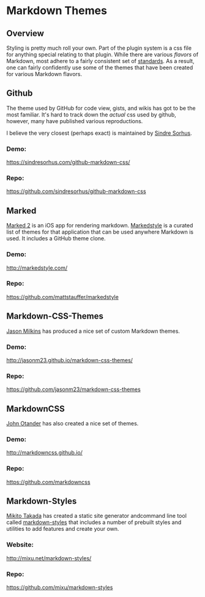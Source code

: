 # Markdown Themes

## Overview
Styling is pretty much roll your own. Part of the plugin system is a css file for anything special
relating to that plugin. While there are various _flavors_ of Markdown, most adhere to a fairly
consistent set of [standards](https://en.wikipedia.org/wiki/Markdown#Standardization). As a result,
one can fairly confidently use some of the themes that have been created for various Markdown
flavors.

## Github
The theme used by GitHub for code view, gists, and wikis has got to be the most familiar. It's hard to
track down the _actual_ css used by github, however, many have published various reproductions.

I believe the very closest (perhaps exact) is maintained by [Sindre Sorhus](http://qr.ae/TU16TL).

### Demo:
https://sindresorhus.com/github-markdown-css/

### Repo:
https://github.com/sindresorhus/github-markdown-css

## Marked
[Marked 2](http://marked2app.com/) is an iOS app for rendering markdown. [Markedstyle](http://markedstyle.com/)
is a curated list of themes for that application that can be used anywhere Markdown is used.
It includes a GitHub theme clone.

### Demo:
http://markedstyle.com/

### Repo:
https://github.com/mattstauffer/markedstyle

## Markdown-CSS-Themes
[Jason Milkins](https://github.com/jasonm23) has produced a nice set of custom Markdown themes.

### Demo:
http://jasonm23.github.io/markdown-css-themes/

### Repo:
https://github.com/jasonm23/markdown-css-themes


## MarkdownCSS
[John Otander](http://johnotander.com/) has also created a nice set of themes. 

### Demo:
http://markdowncss.github.io/

### Repo:
https://github.com/markdowncss

## Markdown-Styles
[Mikito Takada](https://github.com/mixu) has created a static site generator andcommand line tool called
[markdown-styles](http://mixu.net/markdown-styles/) that includes a number of prebuilt
styles and utilities to add features and create your own.

### Website:
http://mixu.net/markdown-styles/

### Repo:
https://github.com/mixu/markdown-styles

